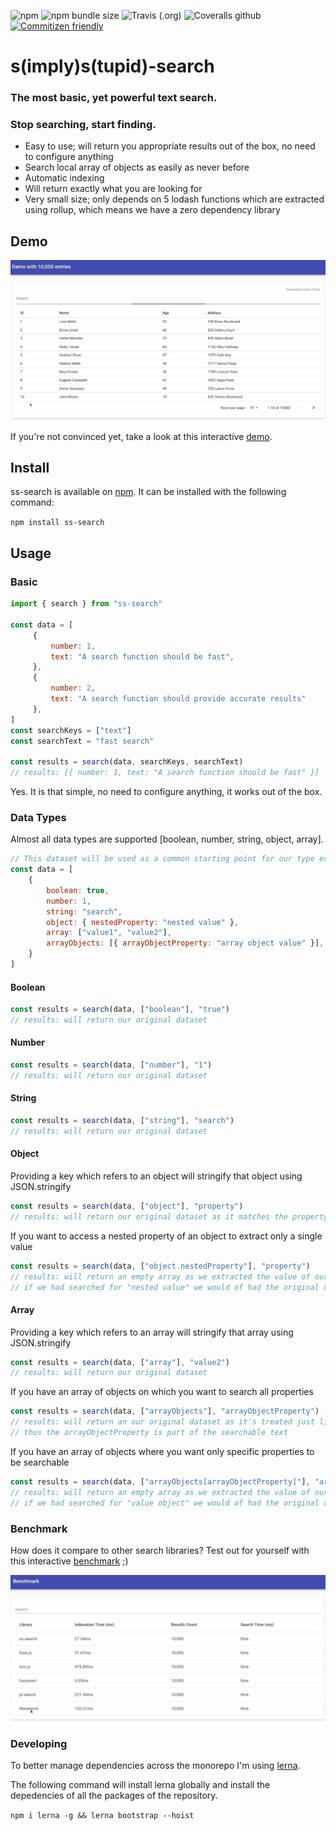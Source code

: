 ![npm](https://img.shields.io/npm/v/ss-search?style=flat-square)
![npm bundle size](https://img.shields.io/bundlephobia/minzip/ss-search?style=flat-square)
![Travis (.org)](https://img.shields.io/travis/yann510/ss-search?style=flat-square)
![Coveralls github](https://img.shields.io/coveralls/github/yann510/ss-search?style=flat-square)
[![Commitizen friendly](https://img.shields.io/badge/commitizen-friendly-brightgreen.svg?style=flat-square)](http://commitizen.github.io/cz-cli/)

# s(imply)s(tupid)-search
### The most basic, yet powerful text search.
### Stop searching, start finding.

- Easy to use; will return you appropriate results out of the box, no need to configure anything
- Search local array of objects as easily as never before
- Automatic indexing
- Will return exactly what you are looking for
- Very small size; only depends on 5 lodash functions which are extracted using rollup, which means we have a zero dependency library

## Demo

![](demo.gif)

If you're not convinced yet, take a look at this interactive
[demo](https://ss-search.netlify.app/). 

## Install
ss-search is available on [npm](https://www.npmjs.com/package/ss-search). It can be installed with the following command:

`npm install ss-search` 

## Usage

### Basic
```javascript
import { search } from "ss-search"

const data = [
     {
         number: 1,
         text: "A search function should be fast",
     },
     {
         number: 2,
         text: "A search function should provide accurate results"
     },
]
const searchKeys = ["text"] 
const searchText = "fast search"

const results = search(data, searchKeys, searchText)
// results: [{ number: 1, text: "A search function should be fast" }]
```

Yes. It is that simple, no need to configure anything, it works out of the box.

### Data Types

Almost all data types are supported [boolean, number, string, object, array].
```javascript
// This dataset will be used as a common starting point for our type examples
const data = [
    {
        boolean: true,
        number: 1,
        string: "search",
        object: { nestedProperty: "nested value" },
        array: ["value1", "value2"],
        arrayObjects: [{ arrayObjectProperty: "array object value" }],
    }
]
```

#### Boolean
```javascript
const results = search(data, ["boolean"], "true")
// results: will return our original dataset
```

#### Number
```javascript
const results = search(data, ["number"], "1")
// results: will return our original dataset
```

#### String
```javascript
const results = search(data, ["string"], "search")
// results: will return our original dataset
```

#### Object

Providing a key which refers to an object will stringify that object using JSON.stringify

```javascript
const results = search(data, ["object"], "property")
// results: will return our original dataset as it matches the property key "nestedProperty" of our object
```

If you want to access a nested property of an object to extract only a single value

```javascript
const results = search(data, ["object.nestedProperty"], "property")
// results: will return an empty array as we extracted the value of our nested object
// if we had searched for "nested value" we would of had the original dataset
```

#### Array

Providing a key which refers to an array will stringify that array using JSON.stringify
         
```javascript
const results = search(data, ["array"], "value2")
// results: will return our original dataset
```

If you have an array of objects on which you want to search all properties

```javascript
const results = search(data, ["arrayObjects"], "arrayObjectProperty")
// results: will return an our original dataset as it's treated just like a regular array
// thus the arrayObjectProperty is part of the searchable text
```

If you have an array of objects where you want only specific properties to be searchable

```javascript
const results = search(data, ["arrayObjects[arrayObjectProperty]"], "arrayObjectProperty")
// results: will return an empty array as we extracted the value of our nested array of objects
// if we had searched for "value object" we would of had the original dataset 
```

### Benchmark

How does it compare to other search libraries? Test out for yourself with this interactive [benchmark](https://ss-search.netlify.app/benchmark) ;)

![](benchmark.gif)

### Developing

To better manage dependencies across the monorepo I'm using [lerna](https://github.com/lerna/lerna).

The following command will install lerna globally and install the depedencies of all the packages of the repository.

```npm i lerna -g && lerna bootstrap --hoist```
